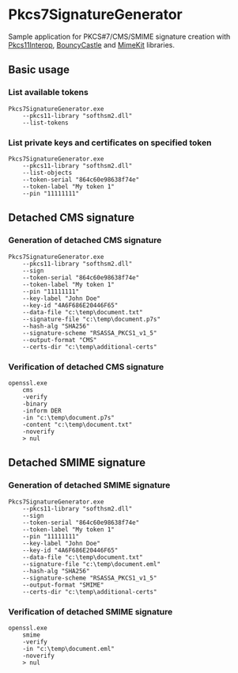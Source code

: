 # Pkcs7SignatureGenerator

Sample application for PKCS#7/CMS/SMIME signature creation with [Pkcs11Interop](https://pkcs11interop.net), [BouncyCastle](https://bouncycastle.org/csharp/) and [MimeKit](http://mimekit.net) libraries.

## Basic usage

### List available tokens

	Pkcs7SignatureGenerator.exe
		--pkcs11-library "softhsm2.dll"
		--list-tokens

### List private keys and certificates on specified token

	Pkcs7SignatureGenerator.exe
		--pkcs11-library "softhsm2.dll"
		--list-objects
		--token-serial "864c60e98638f74e"
		--token-label "My token 1"
		--pin "11111111"

## Detached CMS signature

### Generation of detached CMS signature

	Pkcs7SignatureGenerator.exe
		--pkcs11-library "softhsm2.dll"
		--sign
		--token-serial "864c60e98638f74e"
		--token-label "My token 1"
		--pin "11111111"
		--key-label "John Doe"
		--key-id "4A6F686E20446F65"
		--data-file "c:\temp\document.txt"
		--signature-file "c:\temp\document.p7s"
		--hash-alg "SHA256"
		--signature-scheme "RSASSA_PKCS1_v1_5"
		--output-format "CMS"
		--certs-dir "c:\temp\additional-certs"

### Verification of detached CMS signature

	openssl.exe
		cms
		-verify
		-binary
		-inform DER
		-in "c:\temp\document.p7s"
		-content "c:\temp\document.txt"
		-noverify
		> nul

## Detached SMIME signature

### Generation of detached SMIME signature

	Pkcs7SignatureGenerator.exe
		--pkcs11-library "softhsm2.dll"
		--sign
		--token-serial "864c60e98638f74e"
		--token-label "My token 1"
		--pin "11111111"
		--key-label "John Doe"
		--key-id "4A6F686E20446F65"
		--data-file "c:\temp\document.txt"
		--signature-file "c:\temp\document.eml"
		--hash-alg "SHA256"
		--signature-scheme "RSASSA_PKCS1_v1_5"
		--output-format "SMIME"
		--certs-dir "c:\temp\additional-certs"

### Verification of detached SMIME signature

	openssl.exe
		smime
		-verify
		-in "c:\temp\document.eml"
		-noverify
		> nul
